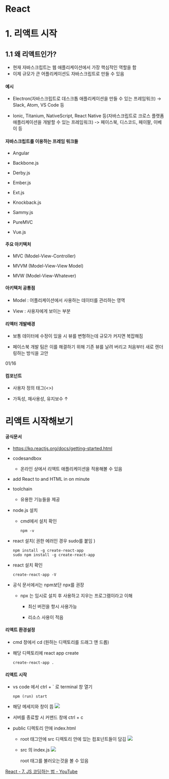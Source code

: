 # React

# 1. 리액트 시작

## 1.1 왜 리액트인가?

- 현재 자바스크립트는 웹 애플리케이션에서 가장 핵심적인 역할을 함
- 이제 규모가 큰 어플리케이션도 자바스크립트로 만들 수 있음

#### 예시

- Electron(자바스크립트로 데스크톱 애플리케이션을 만들 수 있는 프레임워크) 
  -> Slack, Atom, VS Code 등

- Ionic, Titanium, NativeScript, React Native 등(자바스크립트로 크로스 플랫폼 애플리케이션을 개발할 수 있는 프레임워크)
  -> 페이스북, 디스코드, 페이팔, 이베이 등

#### 자바스크립트를 이용하는 프레임 워크들

- Angular

- Backbone.js

- Derby.js

- Ember.js

- Ext.js

- Knockback.js

- Sammy.js

- PureMVC

- Vue.js 

#### 주요 아키텍처

- MVC (Model-View-Controller)

- MVVM (Model-View-View Model)

- MVW (Model-View-Whatever)

#### 아키텍처 공통점

- Model : 어플리케이션에서 사용하는 데이터를 관리하는 영역

- View : 사용자에게 보이는 부분

#### 리액터 개발배경

- 보통 데이터에 수정이 있을 시 뷰를 변형하는데 규모가 커지면 복잡해짐

- 페이스북 개발 팀은 이를 해결하기 위해 기존 뷰를 날려 버리고 처음부터 새로 렌더링하는 방식을 고안

01/16

#### 컴포넌트

- 사용자 정의 태그(<>)

- 가독성, 재사용성, 유지보수 ↑

# 리액트 시작해보기

#### 공식문서

- https://ko.reactjs.org/docs/getting-started.html

- codesandbox
  
  - 온라인 상에서 리액트 애플리케이션을 적용해볼 수 있음

- add React to and HTML in on minute

- toolchain
  
  - 유용한 기능들을 제공

- node.js 설치
  
  - cmd에서 설치 확인
    
    ```
    npm -v
    ```

- react 설치( 권한 에러인 경우 sudo를 붙임 )
  
  ```
  npm install -g create-react-app 
  sudo npm install -g create-react-app
  ```

- react 설치 확인
  
  ```
  create-react-app -V
  ```

- 공식 문서에서는 npm보단 npx를 권장
  
  - npx 는 임시로 설치 후 사용하고 지우는 프로그램이라고 이해
    
    - 최신 버전을 항시 사용가능
    
    - 리소스 사용이 적음

#### 리액트 환경설정

- cmd 창에서 cd (원하는 디렉토리를 드래그 앤 드롭)

- 해당 디렉토리에 react app create
  
  ```
  create-react-app .
  ```

#### 리액트 시작

- vs code 에서 ctrl + ` 로 terminal 창 열기
  
  ```
  npm (run) start
  ```

- 해당 메세지와 창이 뜸
  ![](C:\Users\SSAFY\AppData\Roaming\marktext\images\2023-01-16-20-13-24-image.png)

- 서버를 종료할 시 커맨드 창에 ctrl + c 

- public 디렉토리 안에 index.html
  
  - root 태그안에 src 디렉토리 안에 있는 컴포넌트들이 담김
    ![](C:\Users\SSAFY\AppData\Roaming\marktext\images\2023-01-16-20-16-57-image.png)
  
  - src 의 index.js
    ![](C:\Users\SSAFY\AppData\Roaming\marktext\images\2023-01-16-20-19-50-image.png)
    
    root 태그를 불러오는것을 볼 수 있음

[React - 7. JS 코딩하는 법 - YouTube](https://youtu.be/LEPiRfPD9Uw?list=PLuHgQVnccGMCRv6f8H9K5Xwsdyg4sFSdi&t=214)
